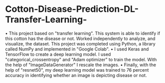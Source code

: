 # Cotton-Disease-Prediction-DL-Transfer-Learning-
•	This project based on "transfer learning". This system is able to identify if this cotton has the disease or not. Worked independently to analyze, and visualize, the dataset. This project was completed using Python, a library called NumPy and implemented in "Google Colab". 
•	I used Keras and TensorFlow to create a deep learning model. I used "categorical_crossentropy" and "Adam optimizer" to train the model. With the help of "ImageDataGenerator" I rescale the images. 
•	Finally, with the help of "resnet50", my deep learning model was trained to 76 percent accuracy in identifying whether an image is depicting disease or not.
